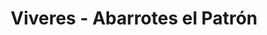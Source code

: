 ---
title: "Viveres - Abarrotes el Patrón"
url: /santo-domingo/viveres-abarrotes-el-patron/
shop: Allgemein
---